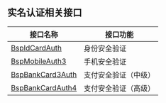 ## 实名认证相关接口
| 接口名称                                     | 接口功能       |
| ---------------------------------------- | ---------- |
| [BspIdCardAuth](https://cloud.tencent.com/document/product/655/32378) | 身份安全验证     |
| [BspMobileAuth3](https://cloud.tencent.com/document/product/655/32379) | 手机安全验证     |
| [BspBankCard3Auth](https://cloud.tencent.com/document/product/655/32376) | 支付安全验证（中级） |
| [BspBankCardAuth4](https://cloud.tencent.com/document/product/655/32377) | 支付安全验证（高级） |
